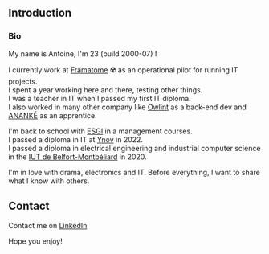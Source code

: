 ## Introduction
### Bio

My name is Antoine, I'm 23 (build 2000-07) !

I currently work at [Framatome](https://www.framatome.com/fr/) ☢️ as an operational pilot for running IT projects.
<br>
I spent a year working here and there, testing other things.
<br>
I was a teacher in IT when I passed my first IT diploma.
<br>
I also worked in many other company like [Owlint](https://owlint.fr/) as a back-end dev and [ANANKÉ](https://ananke.eu/en/ananke-cogeneration-heat-recovery/) as an apprentice.

I'm back to school with [ESGI](https://www.esgi.fr/campus-lyon.html) in a management courses.
<br>
I passed a diploma in IT at [Ynov](https://www.ynov-paris.com/) in 2022.
<br>
I passed a diploma in electrical engineering and industrial computer science in the [IUT de Belfort-Montbéliard](http://www.iut-bm.univ-fcomte.fr/) in 2020.


I'm in love with drama, electronics and IT. Before everything, I want to share what I know with others.

## Contact

Contact me on [LinkedIn](https://www.linkedin.com/in/aberna/)

Hope you enjoy!
